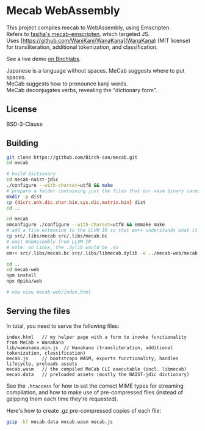 # Mecab WebAssembly

This project compiles mecab to WebAssembly, using Emscripten.  
Refers to [fasiha's mecab-emscripten](https://github.com/fasiha/mecab-emscripten), which targeted JS.  
Uses [https://github.com/WaniKani/WanaKana](WanaKana) (MIT license) for transliteration, additional tokenization, and classification.

See a live demo [on Birchlabs](https://birchlabs.co.uk/mecab-web/index.html).

Japanese is a language without spaces. MeCab suggests where to put spaces.  
MeCab suggests how to pronounce kanji words.  
MeCab deconjugates verbs, revealing the "dictionary form".

## License

BSD-3-Clause

## Building


```bash
git clone https://github.com/Birch-san/mecab.git
cd mecab

# build dictionary
cd mecab-naist-jdic
./configure --with-charset=utf8 && make
# prepare a folder containing just the files that our wasm binary cares about
mkdir -p dist
cp {dicrc,unk.dic,char.bin,sys.dic,matrix.bin} dist
cd ..

cd mecab
emconfigure ./configure --with-charset=utf8 && emmake make
# add a file extension to the LLVM IR so that em++ understands what it is
cp src/.libs/mecab src/.libs/mecab.bc
# emit WebAssembly from LLVM IR
# note: on Linux, the .dylib would be .so
em++ src/.libs/mecab.bc src/.libs/libmecab.dylib -o ../mecab-web/mecab.html -s EXPORTED_FUNCTIONS="['_mecab_do2', '_mecab_model_new2', '_mecab_model_destroy', '_mecab_strerror', '_mecab_model_new_tagger', '_mecab_destroy', '_mecab_nbest_sparse_tostr', '_mecab_sparse_tostr']" -s EXTRA_EXPORTED_RUNTIME_METHODS='["cwrap", "addOnExit"]' --no-heap-copy -s ALLOW_MEMORY_GROWTH=1 --preload-file ../mecab-naist-jdic/dist@naist-jdic/

cd ..
cd mecab-web
npm install
npx @pika/web

# now view mecab-web/index.html
```

## Serving the files

In total, you need to serve the following files:

```
index.html   // my helper page with a form to invoke functionality from MeCab + WanaKana
lib/wanakana.min.js  // Wanakana (transliteration, additional tokenization, classification)
mecab.js     // bootstraps WASM, exports functionality, handles lifecycle, preloads assets
mecab.wasm   // the compiled MeCab CLI executable (incl. libmecab)
mecab.data   // preloaded assets (mostly the NAIST-jdic dictionary)
```

See the `.htaccess` for how to set the correct MIME types for streaming compilation, and how to make use of pre-compressed files (instead of gzipping them each time they're requested).

Here's how to create .gz pre-compressed copies of each file:

```bash
gzip -kf mecab.data mecab.wasm mecab.js
```